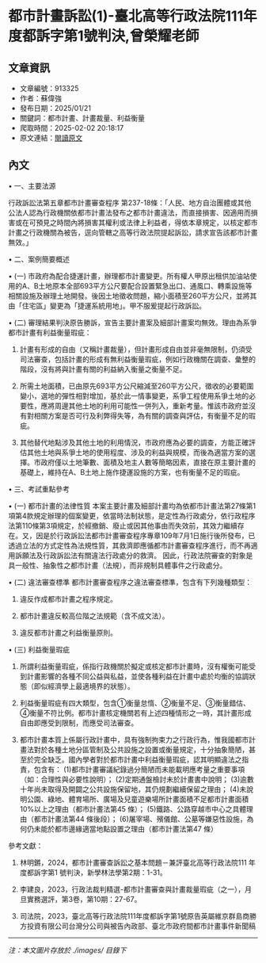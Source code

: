 # 都市計畫訴訟(1)-臺北高等行政法院111年度都訴字第1號判決,曾榮耀老師

## 文章資訊
- 文章編號：913325
- 作者：蘇偉強
- 發布日期：2025/01/21
- 關鍵詞：都市計畫、計畫裁量、利益衡量
- 爬取時間：2025-02-02 20:18:17
- 原文連結：[閱讀原文](https://real-estate.get.com.tw/Columns/detail.aspx?no=913325)

## 內文
• 一、主要法源

行政訴訟法第五章都市計畫審查程序 第237-18條：「人民、地方自治團體或其他公法人認為行政機關依都市計畫法發布之都市計畫違法，而直接損害、因適用而損害或在可預見之時間內將損害其權利或法律上利益者，得依本章規定，以核定都市計畫之行政機關為被告，逕向管轄之高等行政法院提起訴訟，請求宣告該都市計畫無效。」

• 二、案例簡要概述

• (一) 市政府為配合捷運計畫，辦理都市計畫變更。所有權人甲原出租供加油站使用的A、B土地原本全部693平方公尺要配合設置緊急出口、通風口、轉乘設施等相關設施及辦理土地開發。後因土地徵收問題，縮小面積至260平方公尺，並將其由「住宅區」變更為「捷運系統用地」。甲不服爰提起行政訴訟。

• (二) 審理結果判決原告勝訴，宣告主要計畫案及細部計畫案均無效。理由為系爭都市計畫有利益衡量瑕疵：

1. 計畫有形成的自由（又稱計畫裁量），但計畫形成自由並非毫無限制，仍須受司法審查，包括計畫的形成有無利益衡量瑕疵，例如行政機關在調查、彙整的階段，沒有將與計畫有關的利益納入衡量之衡量不足。

2. 所需土地面積，已由原先693平方公尺縮減至260平方公尺，徵收的必要範圍變小，選地的彈性相對增加，基於此一情事變更，系爭工程使用系爭土地的必要性，應將周邊其他土地的利用可能性一併列入，重新考量。惟該市政府並沒有對相關方案是否可行及利弊得失等，為有關的調查與評估，有衡量不足的瑕疵。

3. 其他替代地點涉及其他土地的利用情況，市政府應為必要的調查，方能正確評估其他土地與系爭土地的使用程度、涉及的利益與規模，而後為適當方案的選擇。市政府僅以土地筆數、面積及地主人數等簡略因素，直接在原主要計畫的基礎上，維持在A、B土地上施作捷運設施的方案，也有衡量不足的瑕疵。

• 三、考試重點參考

• (一) 都市計畫的法律性質 本案主要計畫及細部計畫均為依都市計畫法第27條第1項第4款規定辦理的個案變更，依當時法制狀態，是定性為行政處分，依行政程序法第110條第3項規定，於經撤銷、廢止或因其他事由而失效前，其效力繼續存在。又，因是於行政訴訟法都市計畫審查程序專章109年7月1日施行後所發布，已透過立法的方式定性為法規性質，其救濟即應循都市計畫審查程序進行，而不再適用訴願法及行政訴訟法有關違法行政處分的救濟。 因此，行政法院審查的對象是具一般性、抽象性之都市計畫（法規），而非規制具體事件之行政處分。

• (二) 違法審查標準 都市計畫審查程序之違法審查標準，包含有下列幾種類型：

1. 違反作成都市計畫之程序規定。

2. 都市計畫違反較高位階之法規範（含不成文法）。

3. 違反都市計畫之利益衡量原則。

• (三) 利益衡量瑕疵

1. 所謂利益衡量瑕疵，係指行政機關於擬定或核定都市計畫時，沒有權衡可能受到計畫影響的各種不同公益與私益，並使各種利益在計畫中處於均衡的協調狀態（即似經濟學上最適境界的狀態）。

2. 利益衡量瑕疵有四大類型，包含①衡量怠惰、②衡量不足、③衡量錯估、④衡量不符比例。都市計畫核定機關若有上述四種情形之一時，其計畫形成自由即應受到限制，而應受司法審查。

3. 都市計畫本質上係屬行政計畫中，具有強制拘束力之行政行為，惟我國都市計畫法對於各種土地分區管制及公共設施之設置或衡量規定，十分抽象簡陋，甚至於完全缺乏。國內學者對於都市計畫中利益衡量瑕疵，認其明顯違法之指責，包含有： (1)都市計畫審議紀錄過分簡陋而未能載明應考量之重要事項（如：合理性與必要性說明）； (2)定期通盤檢討未於計畫書中說明； (3)逾數十年尚未取得及開闢之公共設施保留地，其仍規劃繼續保留之理由； (4)未說明公園、綠地、體育場所、廣場及兒童遊樂場所計畫面積不足都市計畫面積10%以上之理由（都市計畫法第45 條）； (5)鐵路、公路穿越市中心之具體理由（都市計畫法第44 條後段）； (6)屠宰場、殯儀館、公墓等嫌惡性設施，為何仍未能於都市邊緣適當地點設置之理由（都市計畫法第47 條）

參考文獻：

1. 林明鏘，2024，都市計畫審查訴訟之基本問題－兼評臺北高等行政法院111 年度都訴字第1 號判決，新學林法學第2期：1-31。

2. 李建良，2023，行政法裁判精選-都市計畫審查與計畫裁量瑕疵（之一），月旦實務選評，第3卷，第10期：27-67。

3. 司法院，2023，臺北高等行政法院111年度都訴字第1號原告英屬維京群島商勝方投資有限公司台灣分公司與被告內政部、臺北市政府間都市計畫事件新聞稿
---
*注：本文圖片存放於 ./images/ 目錄下*
